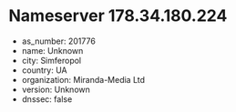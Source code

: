 # Nameserver 178.34.180.224

* as_number: 201776
* name: Unknown
* city: Simferopol
* country: UA
* organization: Miranda-Media Ltd
* version: Unknown
* dnssec: false
